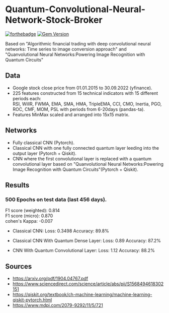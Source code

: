 # Quantum-Convolutional-Neural-Network-Stock-Broker
[![forthebadge](https://forthebadge.com/images/badges/built-with-science.svg)](https://forthebadge.com)
[![Gem Version](https://badge.fury.io/rb/colorls.svg)](https://badge.fury.io/rb/colorls) 

Based on "Algorithmic financial trading with deep convolutional neural networks: Time series to image conversion approach" and \
"Quanvolutional Neural Networks:Powering Image Recognition with Quantum Circuits"
## Data

*  Google stock close price from 01.01.2015 to 30.09.2022 (yfinance).
* 225 features constructed from 15 technical indicators with 15 different periods each: \
RSI, WillR, FWMA, EMA, SMA, HMA, TripleEMA, CCI, CMO, Inertia, PGO, ROC, CMF, MOM, PSL with periods from 6-20days (pandas-ta).
* Features MinMax scaled and arranged into 15x15 matrix.

## Networks
* Fully classical CNN (Pytorch).
* Classical CNN with one fully connected quantum layer leeding into the output layer (Pytorch + Qiskit).
* CNN where the first convolutional layer is replaced with a quantum convolutional layer based on "Quanvolutional Neural Networks:Powering
Image Recognition with Quantum Circuits"(Pytorch + Qiskit).

## Results

### 500 Epochs on test data (last 456 days).
F1 score (weighted): 0.814\
F1 score (micro): 0.870\
cohen's Kappa: -0.007


* Classical CNN: 
	Loss: 0.3498
	Accuracy: 89.8%
  
* Classical CNN With Quantum Dense Layer:
	Loss: 0.89
	Accuracy: 87.2%

* CNN With Quantum Convolutional Layer:
	Loss: 1.12
	Accuracy: 88.2%
  
  
 ## Sources
 * https://arxiv.org/pdf/1904.04767.pdf 
 * https://www.sciencedirect.com/science/article/abs/pii/S1568494618302151
 * https://qiskit.org/textbook/ch-machine-learning/machine-learning-qiskit-pytorch.html
 * https://www.mdpi.com/2079-9292/11/5/721

 
